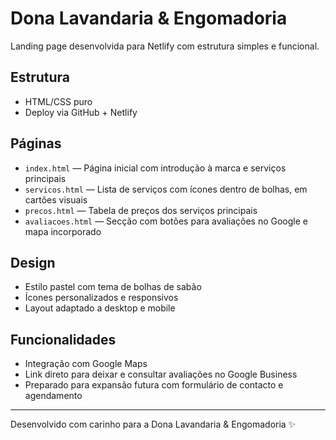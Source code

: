# Dona Lavandaria & Engomadoria

Landing page desenvolvida para Netlify com estrutura simples e funcional.

## Estrutura
- HTML/CSS puro
- Deploy via GitHub + Netlify

## Páginas
- `index.html` — Página inicial com introdução à marca e serviços principais
- `servicos.html` — Lista de serviços com ícones dentro de bolhas, em cartões visuais
- `precos.html` — Tabela de preços dos serviços principais
- `avaliacoes.html` — Secção com botões para avaliações no Google e mapa incorporado

## Design
- Estilo pastel com tema de bolhas de sabão
- Ícones personalizados e responsivos
- Layout adaptado a desktop e mobile

## Funcionalidades
- Integração com Google Maps
- Link direto para deixar e consultar avaliações no Google Business
- Preparado para expansão futura com formulário de contacto e agendamento

---

Desenvolvido com carinho para a Dona Lavandaria & Engomadoria ✨
